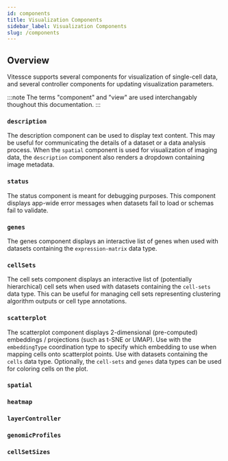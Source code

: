 ```yaml
---
id: components
title: Visualization Components
sidebar_label: Visualization Components
slug: /components
---
```


## Overview

Vitessce supports several components for visualization of single-cell data, and several controller components for updating visualization parameters.

:::note
The terms "component" and "view" are used interchangably thoughout this documentation.
:::

### `description`

The description component can be used to display text content. This may be useful for communicating the details of a dataset or a data analysis process. When the `spatial` component is used for visualization of imaging data, the `description` component also renders a dropdown containing image metadata.

### `status`

The status component is meant for debugging purposes. This component displays app-wide error messages when datasets fail to load or schemas fail to validate.

### `genes`

The genes component displays an interactive list of genes when used with datasets containing the `expression-matrix` data type.

### `cellSets`

The cell sets component displays an interactive list of (potentially hierarchical) cell sets when used with datasets containing the `cell-sets` data type. This can be useful for managing cell sets representing clustering algorithm outputs or cell type annotations.

### `scatterplot`

The scatterplot component displays 2-dimensional (pre-computed) embeddings / projections (such as t-SNE or UMAP). Use with the `embeddingType` coordination type to specify which embedding to use when mapping cells onto scatterplot points. Use with datasets containing the `cells` data type. Optionally, the `cell-sets` and `genes` data types can be used for coloring cells on the plot.

### `spatial`

### `heatmap`

### `layerController`

### `genomicProfiles`

### `cellSetSizes`
